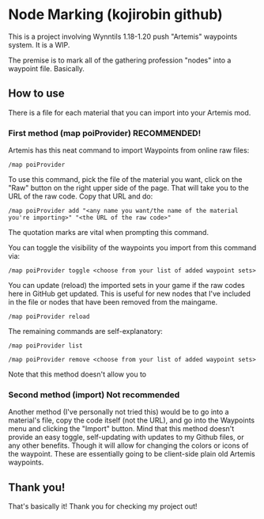 # Node Marking (kojirobin github)

This is a project involving Wynntils 1.18-1.20 push "Artemis" waypoints system. It is a WIP.

The premise is to mark all of the gathering profession "nodes" into a waypoint file. Basically.


## How to use

There is a file for each material that you can import into your Artemis mod.

### First method (map poiProvider) RECOMMENDED!

Artemis has this neat command to import Waypoints from online raw files:

`/map poiProvider`

To use this command, pick the file of the material you want, click on the "Raw" button on the right upper side of the page. That will take you to the URL of the raw code. Copy that URL and do:

`/map poiProvider add "<any name you want/the name of the material you're importing>" "<the URL of the raw code>"`

The quotation marks are vital when prompting this command.

You can toggle the visibility of the waypoints you import from this command via:

`/map poiProvider toggle <choose from your list of added waypoint sets>`

You can update (reload) the imported sets in your game if the raw codes here in GitHub get updated. This is useful for new nodes that I've included in the file or nodes that have been removed from the maingame.

`/map poiProvider reload`

The remaining commands are self-explanatory:

`/map poiProvider list`

`/map poiProvider remove <choose from your list of added waypoint sets>`

Note that this method doesn't allow you to

### Second method (import) Not recommended

Another method (I've personally not tried this) would be to go into a material's file, copy the code itself (not the URL), and go into the Waypoints menu and clicking the "Import" button.
Mind that this method doesn't provide an easy toggle, self-updating with updates to my Github files, or any other benefits. Though it will allow for changing the colors or icons of the waypoint. These are essentially going to be client-side plain old Artemis waypoints.

## Thank you!

That's basically it! Thank you for checking my project out!
